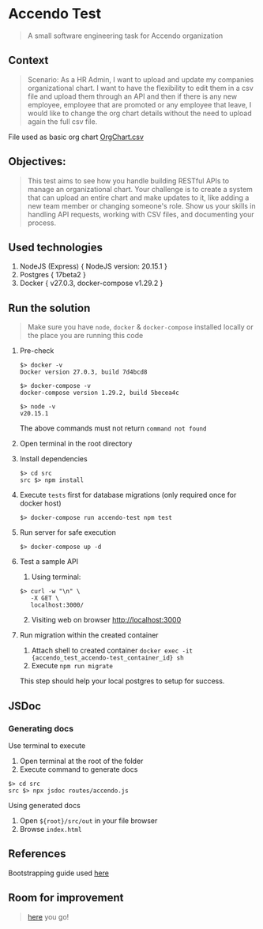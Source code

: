 # Accendo Test
> A small software engineering task for Accendo organization


## Context
> Scenario:
> As a HR Admin, I want to upload and update my companies organizational chart. I
> want to have the flexibility to edit them in a csv file and upload them through an API
> and then if there is any new employee, employee that are promoted or any employee
> that leave, I would like to change the org chart details without the need to upload again
> the full csv file.

File used as basic org chart [OrgChart.csv](./resources/org-chart.csv)

## Objectives:

> This test aims to see how you handle building RESTful APIs to manage an
> organizational chart. Your challenge is to create a system that can upload an entire
> chart and make updates to it, like adding a new team member or changing someone's
> role. Show us your skills in handling API requests, working with CSV files, and
> documenting your process.

## Used technologies

1. NodeJS (Express) { NodeJS version: 20.15.1 }
2. Postgres { 17beta2 }
3. Docker { v27.0.3, docker-compose v1.29.2 }

## Run the solution
> Make sure you have `node`, `docker` & `docker-compose` installed locally or the place you are running this code


1. Pre-check
    ```shell
    $> docker -v
    Docker version 27.0.3, build 7d4bcd8
    ```

    ```shell
    $> docker-compose -v
    docker-compose version 1.29.2, build 5becea4c
    ```

    ```shell
    $> node -v
    v20.15.1
    ```

    The above commands  must not return `command not found`

2. Open terminal in the root directory
3. Install dependencies
    ```shell
    $> cd src
    src $> npm install
    ```
4. Execute `tests` first for database migrations (only required once for docker host)
    ```shell
    $> docker-compose run accendo-test npm test
    ```
5. Run server for safe execution
    ```shell
    $> docker-compose up -d
    ```
6. Test a sample API
    1. Using terminal:
    ```shell
    $> curl -w "\n" \
       -X GET \
       localhost:3000/
    ```
    2. Visiting web on browser
    [http://localhost:3000](http://localhost:3000/)

7. Run migration within the created container
    1. Attach shell to created container ```docker exec -it {accendo_test_accendo-test_container_id} sh ```
    1. Execute ```npm run migrate```

    This step should help your local postgres to setup for success.



## JSDoc

### Generating docs

Use terminal to execute
1. Open terminal at the root of the folder
2. Execute command to generate docs
```shell
$> cd src
src $> npx jsdoc routes/accendo.js
```

Using generated docs
1. Open `${root}/src/out` in your file browser
2. Browse `index.html`


## References
Bootstrapping guide used [here](https://semaphoreci.com/community/tutorials/dockerizing-a-node-js-web-application)

## Room for improvement
> [here](./RoomForImprovements.md) you go!
